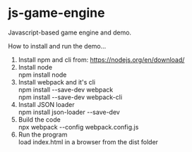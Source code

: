 # js-game-engine
Javascript-based game engine and demo.

How to install and run the demo...  
1. Install npm and cli from: https://nodejs.org/en/download/  
2. Install node  
      npm install node  
3. Install webpack and it's cli  
      npm install --save-dev webpack  
      npm install --save-dev webpack-cli  
5. Install JSON loader  
      npm install json-loader --save-dev  
6. Build the code  
      npx webpack --config webpack.config.js  
7. Run the program  
      load index.html in a browser from the dist folder
